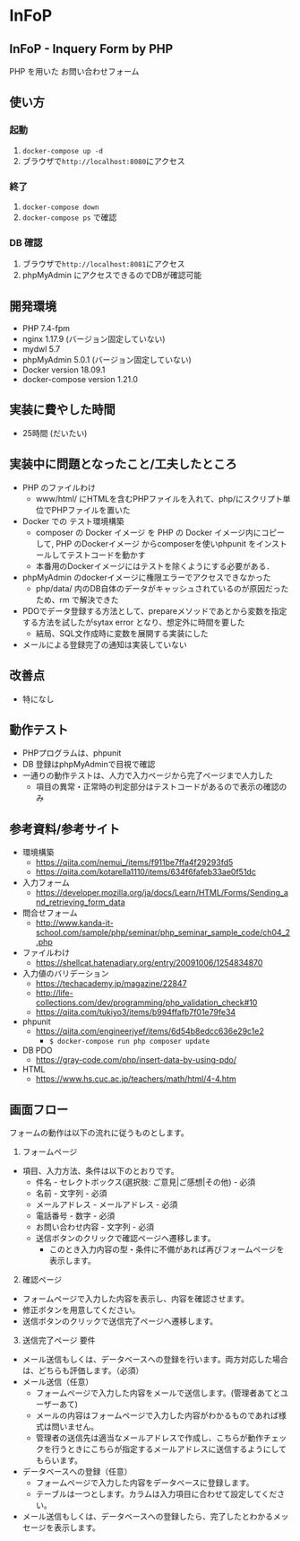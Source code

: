 # InFoP

## InFoP - Inquery Form by PHP

PHP を用いた お問い合わせフォーム
## 使い方
### 起動
1. `docker-compose up -d`
2. ブラウザで`http://localhost:8080`にアクセス
### 終了
1. `docker-compose down`
2. `docker-compose ps` で確認
### DB 確認
1. ブラウザで`http://localhost:8081`にアクセス
2. phpMyAdmin にアクセスできるのでDBが確認可能
## 開発環境
- PHP 7.4-fpm
- nginx 1.17.9 (バージョン固定していない)
- mydwl 5.7
- phpMyAdmin 5.0.1 (バージョン固定していない)
- Docker version 18.09.1
- docker-compose version 1.21.0
## 実装に費やした時間
- 25時間 (だいたい)
## 実装中に問題となったこと/工夫したところ
- PHP のファイルわけ
  - www/html/ にHTMLを含むPHPファイルを入れて、php/にスクリプト単位でPHPファイルを置いた
- Docker での テスト環境構築
  - composer の Docker イメージ を PHP の Docker イメージ内にコピーして, PHP のDockerイメージ からcomposerを使いphpunit をインストールしてテストコードを動かす
  - 本番用のDockerイメージにはテストを除くようにする必要がある．
- phpMyAdmin のdockerイメージに権限エラーでアクセスできなかった
  - php/data/ 内のDB自体のデータがキャッシュされているのが原因だったため、rm で解決できた
- PDOでデータ登録する方法として、prepareメソッドであとから変数を指定する方法を試したがsytax error となり、想定外に時間を要した
  - 結局、SQL文作成時に変数を展開する実装にした
- メールによる登録完了の通知は実装していない
## 改善点
- 特になし
## 動作テスト
- PHPプログラムは、phpunit
- DB 登録はphpMyAdminで目視で確認
- 一通りの動作テストは、人力で入力ページから完了ページまで人力した
  - 項目の異常・正常時の判定部分はテストコードがあるので表示の確認のみ
## 参考資料/参考サイト
- 環境構築
  - https://qiita.com/nemui_/items/f911be7ffa4f29293fd5
  - https://qiita.com/kotarella1110/items/634f6fafeb33ae0f51dc
- 入力フォーム
  - https://developer.mozilla.org/ja/docs/Learn/HTML/Forms/Sending_and_retrieving_form_data
- 問合せフォーム
  - http://www.kanda-it-school.com/sample/php/seminar/php_seminar_sample_code/ch04_2.php
- ファイルわけ
  - https://shellcat.hatenadiary.org/entry/20091006/1254834870
- 入力値のバリデーション
  - https://techacademy.jp/magazine/22847
  - http://life-collections.com/dev/programming/php_validation_check#10
  - https://qiita.com/tukiyo3/items/b994ffafb7f01e79fe34
- phpunit
  - https://qiita.com/engineerjyef/items/6d54b8edcc636e29c1e2
    - `$ docker-compose run php composer update`
- DB PDO
    - https://gray-code.com/php/insert-data-by-using-pdo/
- HTML
    - https://www.hs.cuc.ac.jp/teachers/math/html/4-4.htm

## 画面フロー

フォームの動作は以下の流れに従うものとします。
1. フォームページ
- 項目、入力方法、条件は以下のとおりです。
  - 件名 - セレクトボックス(選択肢: ご意見|ご感想|その他) - 必須
  - 名前 - 文字列 - 必須
  - メールアドレス - メールアドレス - 必須
  - 電話番号 - 数字 - 必須
  - お問い合わせ内容 - 文字列 - 必須
  - 送信ボタンのクリックで確認ページへ遷移します。
    - このとき入力内容の型・条件に不備があれば再びフォームページを表示します。
2. 確認ページ
  - フォームページで入力した内容を表示し、内容を確認させます。
  - 修正ボタンを用意してください。
  - 送信ボタンのクリックで送信完了ページへ遷移します。
3. 送信完了ページ
要件
  - メール送信もしくは、データベースへの登録を行います。両方対応した場合は、どちらも評価します。（必須）
  - メール送信（任意）
      - フォームページで入力した内容をメールで送信します。(管理者あてとユーザーあて)
      - メールの内容はフォームページで入力した内容がわかるものであれば様式は問いません。
      - 管理者の送信先は適当なメールアドレスで作成し、こちらが動作チェックを行うときにこちらが指定するメールアドレスに送信するようにしてもらいます。
  - データベースへの登録（任意）
      - フォームページで入力した内容をデータベースに登録します。
      - テーブルは一つとします。カラムは入力項目に合わせて設定してください。
  - メール送信もしくは、データベースへの登録したら、完了したとわかるメッセージを表示します。